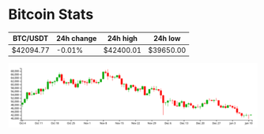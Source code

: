 # Bitcoin Stats

BTC/USDT|24h change|24h high|24h low|
|---|---|---|---|
|$42094.77|-0.01%|$42400.01|$39650.00|

<img src="./chart.svg">
